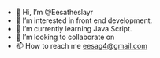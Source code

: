 - 👋 Hi, I’m @Eesatheslayr
- 👀 I’m interested in front end development.
- 🌱 I’m currently learning Java Script.
- 💞️ I’m looking to collaborate on 
- 📫 How to reach me eesag4@gmail.com

<!---
Eesatheslayr/Eesatheslayr is a ✨ special ✨ repository because its `README.md` (this file) appears on your GitHub profile.
You can click the Preview link to take a look at your changes.
--->
